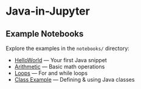 # Java-in-Jupyter
 ## Example Notebooks

Explore the examples in the `notebooks/` directory:
- [HelloWorld](notebooks/HelloWorld.ipynb) — Your first Java snippet
- [Arithmetic](notebooks/Arithmetic.ipynb) — Basic math operations
- [Loops](notebooks/Loops.ipynb) — For and while loops
- [Class Example](notebooks/Class_Example.ipynb) — Defining & using Java classes
